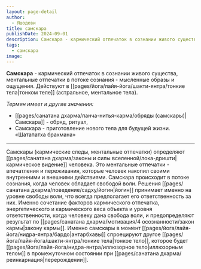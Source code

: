 ```yaml
---
layout: page-detail
author:
  - Яшодеви
title: самскара
publishDate: 2024-09-01
description: Самскара - кармический отпечаток в сознании живого существа; метальные отпечатки в потоке сознания - мысленные образы и ощущения. Действуют в тонком теле (астральное, ментальное тела).
tags:
  - самскара
image:
---
```

**Самскара** - кармический отпечаток в сознании живого существа, ментальные отпечатки в потоке сознания - мысленные образы и ощущения. Действуют в [[pages/йога/лайя-йога/шакти-янтра/тонкие тела|тонком теле]] (астральное, ментальное тела).

*Термин имеет и другие значения:*

- [[pages/санатана дхарма/панча-нитья-карма/обряды (самскары)|Самскара]] - обряд, ритуал,
- Самскара - приготовление нового тела для будущей жизни. «Шатапатха брахмана»

---
Самскары (кармические следы, ментальные отпечатки) определяют [[pages/санатана дхарма/законы и силы вселенной/лока-дришти|кармическое видение]] человека. Это ментальные отпечатки - впечатления и переживания, которые человек накопил своими внутренними и внешними действиями. Самскара происходит в потоке сознания, когда человек обладает свободой воли. Решения [[pages/санатана дхарма/поведение/садху/йогин|йогин]] принимает именно на уровне свободы воли, что всегда предполагает его ответственность за них. Именно сочетание факторов кармического отпечатка, энергетического и кармического веса объекта и уровня ответственности, когда человеку дана свобода воли, и предопределяют результат по [[pages/санатана дхарма/мотивация/4 осознанности/закон кармы|закону кармы]]. Именно самскары в момент [[pages/йога/лайя-йога/нидра-янтра/бардо|антарбхавы]] спроецируют другое [[pages/йога/лайя-йога/шакти-янтра/тонкие тела|тонкое тело]], которое будет [[pages/йога/лайя-йога/нидра-янтра/иллюзорное тело|иллюзорным телом]] в промежуточном состоянии при [[pages/санатана дхарма/реинкарнация|перерождении]].

